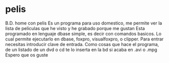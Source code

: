 # pelis
B.D. home con pelis
Es un programa para uso domestico, me permite ver la lista de peliculas que he visto
y he grabado porque me gustan
Esta programado en lenguaje dbase simple, es decir con comandos basicos.
Lo cual permite ejecutarlo en dbase, foxpro, visualfoxpro, o clipper.
Para entrar necesitas introducir clave de entrada.
Como cosas que hace el programa, de un listado de un dvd o cd
te lo inserta en la bd si acaba en .avi o .mpg
Espero que os guste
